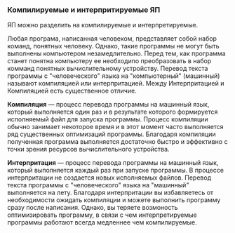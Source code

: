 ### Компилируемые и интерпритируемые ЯП

ЯП можно разделить на компилируемые и интерпретируемые.

Любая програма, написанная человеком, представляет собой набор команд, понятных человеку. Однако, такие программы не могут быть выполнены компьютером незамедлительно. Перед тем, как программа станет понятна компьютеру ее необходипо преобразовать в набор комманд понятных вычислительному устройству. Перевод текста программы с "человеческого" языка на "компьютерный" (машинный) называют компиляцией или интерпритацией. Между Интерпритацией и Компиляцией есть существенное отличие.

**Компиляция** &mdash; процесс перевода программы на машинный язык, который выполняется один раз и в результате которого формируется исполняемый файл для запуска программы. Процесс компиляции обычно занимает некоторое время и в этот момент часто выполняется ряд существенных оптимизаций программы. Благодаря компиляции полученная программа выполняется достаточно быстро и эффективно с точки зрения ресурсов вычислительного устройства.

**Интерпритация** &mdash; процесс перевода программы на машинный язык, который выполняется каждый раз при запуске программы. В процессе интерпритации не создается новых исполняемых файлов. Перевод текста программы с "человеческого" языка на "машинный" выполняется на лету. Благодаря интерпритации вы избавляетесь от необходимости ожидать компиляции и можете выполнить программу сразу после написания. Однако, вы теряете возмоность оптимизировать программу, в связи с чем интерпретируемые программы работают всегда медленнее чем компилируемые.
